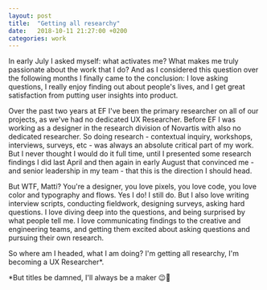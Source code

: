 ```yaml
---
layout: post
title:  "Getting all researchy"
date:   2018-10-11 21:27:00 +0200
categories: work
---
```


<!-- ![Building a fence](/assets/images/fenceBlogPost.jpg){: .after-title }
<br/><br/> -->

In early July I asked myself: what activates me? What makes me truly passionate about the work that I do? And as I considered this question over the following months I finally came to the conclusion: I love asking questions, I really enjoy finding out about people's lives, and I get great satisfaction from putting user insights into product. 

Over the past two years at EF I've been the primary researcher on all of our projects, as we've had no dedicated UX Researcher. Before EF I was working as a designer in the research division of Novartis with also no dedicated researcher. So doing research - contextual inquiry, workshops, interviews, surveys, etc - was always an absolute critical part of my work. But I never thought I would do it full time, until I presented some research findings I did last April and then again in early August that convinced me - and senior leadership in my team - that this is the direction I should head.

But WTF, Matti? You're a designer, you love pixels, you love code, you love color and typography and flows. Yes I do! I still do. But I also love writing interview scripts, conducting fieldwork, designing surveys, asking hard questions. I love diving deep into the questions, and being surprised by what people tell me. I love communicating findings to the creative and engineering teams, and getting them excited about asking questions and pursuing their own research.

So where am I headed, what I am doing? I'm getting all researchy, I'm becoming a UX Researcher*.

<p class="captionText">*But titles be damned, I'll always be a maker 😉🦈